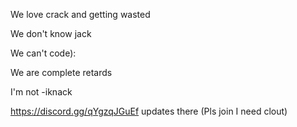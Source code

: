 We love crack and getting wasted

We don't know jack

We can't code):

We are complete retards

I'm not -iknack

https://discord.gg/qYgzqJGuEf updates there
(Pls join I need clout)

